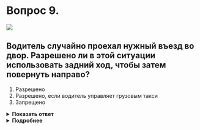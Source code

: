 # Вопрос 9.

![](https://s.drom.ru/i24228/pdd/tickets/2016/1543885319.jpg)

## Водитель случайно проехал нужный въезд во двор. Разрешено ли в этой ситуации использовать задний ход, чтобы затем повернуть направо?

1. Разрешено
2. Разрешено, если водитель управляет грузовым такси
3. Запрещено

<details>
<summary><b>Показать ответ</b></summary>
Правильный ответ: 1
</details>
<details>
<summary><b>Подробнее</b></summary>
Правила базируются на принципе: «Все, что не запрещено, - допустимо». При этом подразумевается, что допустимое не противоречит разумному и водитель при этом обеспечивает безопасные условия движения. На дорогах с односторонним движением «задний ход» не запрещён. Следовательно, водитель любого ТС может выполнить указанный маневр.
(«Дорожные знаки», пункт 8.12 ПДД)
</details>